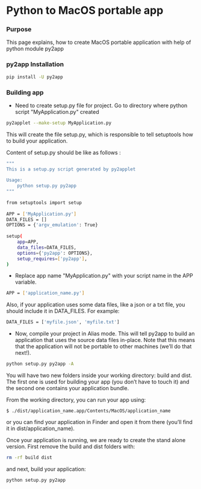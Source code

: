 # Python to MacOS portable app

### Purpose
This page explains, how to create MacOS portable application with help of python module py2app

### py2app Installation

```bash
pip install -U py2app
```

### Building app

* Need to create setup.py file for project. Go to directory where python script "MyApplication.py" created

```bash
py2applet --make-setup MyApplication.py
```

This will create the file setup.py, which is responsible to tell setuptools how to build your application.

Content of setup.py should be like as follows :

```bash
"""
This is a setup.py script generated by py2applet
 
Usage:
    python setup.py py2app
"""
 
from setuptools import setup
 
APP = ['MyApplication.py']
DATA_FILES = []
OPTIONS = {'argv_emulation': True}
 
setup(
    app=APP,
    data_files=DATA_FILES,
    options={'py2app': OPTIONS},
    setup_requires=['py2app'],
)
```

* Replace app name "MyApplication.py" with your script name in the APP variable.

```bash
APP = ['application_name.py']
```

Also, if your application uses some data files, like a json or a txt file, you should include it in DATA_FILES. For example:

```bash
DATA_FILES = ['myfile.json', 'myfile.txt']
```

* Now, compile your project in Alias mode. This will tell py2app to build an application that uses the source data files in-place. Note that this means that the application will not be portable to other machines (we’ll do that next!).

```bash
python setup.py py2app -A
```

You will have two new folders inside your working directory: build and dist. The first one is used for building your app (you don’t have to touch it) and the second one contains your application bundle.

From the working directory, you can run your app using:

```
$ ./dist/application_name.app/Contents/MacOS/application_name
```

or you can find your application in Finder and open it from there (you’ll find it in dist/application_name).

Once your application is running, we are ready to create the stand alone version. First remove the build and dist folders with:

```bash
rm -rf build dist
```

and next, build your application:

```bash
python setup.py py2app
```
